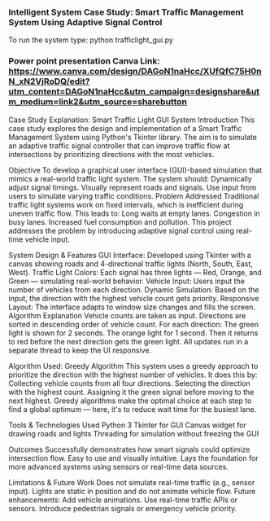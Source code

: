 ### Intelligent System Case Study: Smart Traffic Management System Using Adaptive Signal Control

To run the system type:
python trafficlight_gui.py

### Power point presentation Canva Link: https://www.canva.com/design/DAGoN1naHcc/XUfQfC75H0nN_xN2VjRoDQ/edit?utm_content=DAGoN1naHcc&utm_campaign=designshare&utm_medium=link2&utm_source=sharebutton

Case Study Explanation: Smart Traffic Light GUI System
Introduction
This case study explores the design and implementation of a Smart Traffic Management System using Python's Tkinter library. The aim is to simulate an adaptive traffic signal controller that can improve traffic flow at intersections by prioritizing directions with the most vehicles.

Objective
To develop a graphical user interface (GUI)-based simulation that mimics a real-world traffic light system. The system should:
Dynamically adjust signal timings.
Visually represent roads and signals.
Use input from users to simulate varying traffic conditions.
Problem Addressed
Traditional traffic light systems work on fixed intervals, which is inefficient during uneven traffic flow. This leads to:
Long waits at empty lanes.
Congestion in busy lanes.
Increased fuel consumption and pollution.
This project addresses the problem by introducing adaptive signal control using real-time vehicle input.

System Design & Features
GUI Interface: Developed using Tkinter with a canvas showing roads and 4-directional traffic lights (North, South, East, West).
Traffic Light Colors: Each signal has three lights — Red, Orange, and Green — simulating real-world behavior.
Vehicle Input: Users input the number of vehicles from each direction.
Dynamic Simulation: Based on the input, the direction with the highest vehicle count gets priority.
Responsive Layout: The interface adapts to window size changes and fills the screen.
Algorithm Explanation
Vehicle counts are taken as input.
Directions are sorted in descending order of vehicle count.
For each direction:
The green light is shown for 2 seconds.
The orange light for 1 second.
Then it returns to red before the next direction gets the green light.
All updates run in a separate thread to keep the UI responsive.

Algorithm Used: Greedy Algorithm
This system uses a greedy approach to prioritize the direction with the highest number of vehicles. It does this by:
Collecting vehicle counts from all four directions.
Selecting the direction with the highest count.
Assigning it the green signal before moving to the next highest.
Greedy algorithms make the optimal choice at each step to find a global optimum — here, it's to reduce wait time for the busiest lane.

Tools & Technologies Used
Python 3
Tkinter for GUI
Canvas widget for drawing roads and lights
Threading for simulation without freezing the GUI

Outcomes
Successfully demonstrates how smart signals could optimize intersection flow.
Easy to use and visually intuitive.
Lays the foundation for more advanced systems using sensors or real-time data sources.

Limitations & Future Work
Does not simulate real-time traffic (e.g., sensor input).
Lights are static in position and do not animate vehicle flow.
Future enhancements:
Add vehicle animations.
Use real-time traffic APIs or sensors.
Introduce pedestrian signals or emergency vehicle priority.

